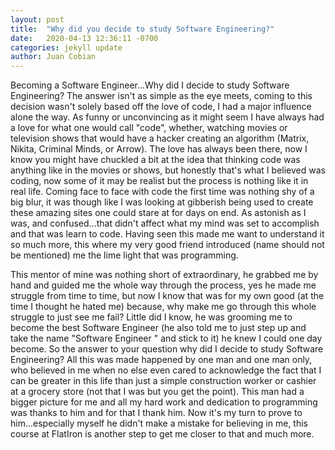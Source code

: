 ```yaml
---
layout: post
title:  "Why did you decide to study Software Engineering?"
date:   2020-04-13 12:36:11 -0700
categories: jekyll update
author: Juan Cobian
---
```


Becoming a Software Engineer...Why did I decide to study Software Engineering? The answer isn't as simple as 
the eye meets, coming to this decision wasn't solely based off the love of code, I had a major influence alone 
the way. As funny or unconvincing as it might seem I have always had a love for what one would call "code", whether, 
watching movies or television shows that would have a hacker creating an algorithm (Matrix, Nikita, Criminal Minds, 
or Arrow). The love has always been there, now I know you might have chuckled a bit at the idea that thinking code 
was anything like in the movies or shows, but honestly that's what I believed was coding, now some of it may be 
realist but the process is nothing like it in real life. Coming face to face with code the first time was nothing 
shy of a big blur, it was though like I was looking at gibberish being used to create these amazing sites one could 
stare at for days on end. As astonish as I was, and confused...that didn't affect what my mind was set to accomplish 
and that was learn to code. Having seen this made me want to understand it so much more, this where my very good 
friend introduced (name should not be mentioned) me the lime light that was programming. 

This mentor of mine was nothing short of extraordinary, he grabbed me by hand and guided me the whole way through the 
process, yes he made me struggle from time to time, but now I know that was for my own good (at the time I thought he 
hated me) because, why make me go through this whole struggle to just see me fail? Little did I know, he was grooming 
me to become the best Software Engineer (he also told me to just step up and take the name "Software Engineer " and 
stick to it) he knew I could one day become. So the answer to your question why did I decide to study Software 
Engineering? All this was made happened by one man and one man only, who believed in me when no else even cared to 
acknowledge the fact that I can be greater in this life than just a simple construction worker or cashier at a grocery 
store (not that I was but you get the point). This man had a bigger picture for me and all my hard work and dedication 
to programming was thanks to him and for that I thank him. Now it's my turn to prove to him...especially myself he 
didn't make a mistake for believing in me, this course at FlatIron is another step to get me closer to that and much 
more.
